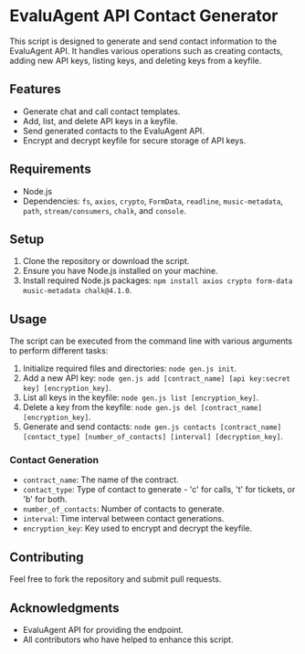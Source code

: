 # EvaluAgent API Contact Generator

This script is designed to generate and send contact information to the EvaluAgent API. It handles various operations such as creating contacts, adding new API keys, listing keys, and deleting keys from a keyfile.

## Features

- Generate chat and call contact templates.
- Add, list, and delete API keys in a keyfile.
- Send generated contacts to the EvaluAgent API.
- Encrypt and decrypt keyfile for secure storage of API keys.

## Requirements

- Node.js
- Dependencies: `fs`, `axios`, `crypto`, `FormData`, `readline`, `music-metadata`, `path`, `stream/consumers`, `chalk`, and `console`.

## Setup

1. Clone the repository or download the script.
2. Ensure you have Node.js installed on your machine.
3. Install required Node.js packages: `npm install axios crypto form-data music-metadata chalk@4.1.0`.

## Usage

The script can be executed from the command line with various arguments to perform different tasks:

1. Initialize required files and directories: `node gen.js init`.
2. Add a new API key: `node gen.js add [contract_name] [api key:secret key] [encryption_key]`.
3. List all keys in the keyfile: `node gen.js list [encryption_key]`.
4. Delete a key from the keyfile: `node gen.js del [contract_name] [encryption_key]`.
5. Generate and send contacts: `node gen.js contacts [contract_name] [contact_type] [number_of_contacts] [interval] [decryption_key]`.

### Contact Generation

- `contract_name`: The name of the contract.
- `contact_type`: Type of contact to generate - 'c' for calls, 't' for tickets, or 'b' for both.
- `number_of_contacts`: Number of contacts to generate.
- `interval`: Time interval between contact generations.
- `encryption_key`: Key used to encrypt and decrypt the keyfile.

## Contributing

Feel free to fork the repository and submit pull requests.

## Acknowledgments

- EvaluAgent API for providing the endpoint.
- All contributors who have helped to enhance this script.
